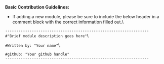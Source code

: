 **Basic Contribution Guidelines:**

- If adding a new module, please be sure to include the below header in a comment block with the correct information filled out.\

`-----------------------------------------------------------------`\
`#"Brief module description goes here"`\

`#Written by: "Your name"`\

`#github: "Your github handle"`\
`-----------------------------------------------------------------`
